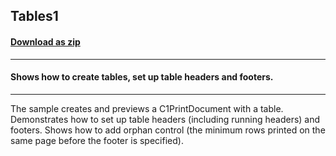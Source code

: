 ## Tables1
#### [Download as zip](https://minhaskamal.github.io/DownGit/#/home?url=https://github.com/GrapeCity/ComponentOne-WinForms-Samples/tree/master/NetFramework\Reports\C1Preview\CS\Tables1)
____
#### Shows how to create tables, set up table headers and footers.
____
The sample creates and previews a C1PrintDocument with a table. Demonstrates how to set up table headers (including running headers) and footers. Shows how to add orphan control (the minimum rows printed on the same page before the footer is specified). 